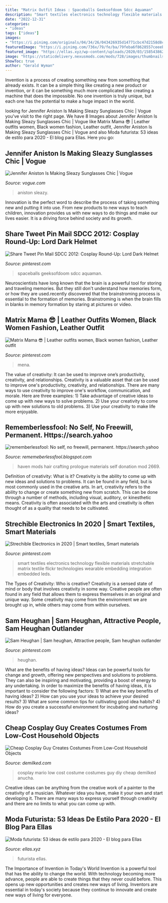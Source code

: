 ```yaml
---
title: "Matrix Outfit Ideas : Spaceballs Geeksofdoom Sdcc Aquaman"
description: "Smart textiles electronics technology flexible materials stretchable matrix textile flickr technologies wearable embedding integration embedded leds"
date: "2022-12-31"
categories:
- "ideas"
tags: ["ideas"]
images:
- "https://i.pinimg.com/originals/04/34/26/043426935d14771cbc47d2158d8c716b.jpg"
featuredImage: "https://i.pinimg.com/736x/79/fe/ba/79feba6f8628557ceeeb4c96c8826bc6--blog-obsession.jpg"
featured_image: "https://ellas.xyz/wp-content/uploads/2020/03/1585438629_545_Moda-futurista-53-ideas-de-estilo-para-2020.jpg"
image: "https://staticdelivery.nexusmods.com/mods/728/images/thumbnails/2669/2669-1560254480-1849282086.png"
ShowToc: true
author: "Gerald Wyman"
---
```



Invention is a process of creating something new from something that already exists. It can be a simple thing like creating a new product or invention, or it can be something much more complicated like creating a machine that does the impossible. No one invention is truly unique, but each one has the potential to make a huge impact in the world.

	

		
looking for Jennifer Aniston Is Making Sleazy Sunglasses Chic | Vogue you've visit to the right page. We have 8 Images about Jennifer Aniston Is Making Sleazy Sunglasses Chic | Vogue like Matrix Mama 😎 | Leather outfits women, Black women fashion, Leather outfit, Jennifer Aniston Is Making Sleazy Sunglasses Chic | Vogue and also Moda futurista: 53 ideas de estilo para 2020 - El blog para Ellas. Here you go:
		
    
## Jennifer Aniston Is Making Sleazy Sunglasses Chic | Vogue

<img loading=lazy src="https://assets.vogue.com/photos/5db713ebde41940008b66722/master/w_2560%2Cc_limit/GettyImages-1183976481%252520(1).jpg" onerror="this.onerror=null;this.src='https://tse4.mm.bing.net/th?id=OIP.uLBAGaM-jga7kjXSnp7vXAHaEK&amp;pid=15.1';" alt="Jennifer Aniston Is Making Sleazy Sunglasses Chic | Vogue">

_Source: vogue.com_

>aniston sleazy. 

	

Innovation is the perfect word to describe the process of taking something new and putting it into use. From new products to new ways to teach children, innovation provides us with new ways to do things and make our lives easier. It is a driving force behind society and its growth.

    
## Share Tweet Pin Mail SDCC 2012: Cosplay Round-Up: Lord Dark Helmet

<img loading=lazy src="https://i.pinimg.com/originals/04/34/26/043426935d14771cbc47d2158d8c716b.jpg" onerror="this.onerror=null;this.src='https://tse1.mm.bing.net/th?id=OIP.FM8KyJTU9H7E2TWFj1BC1QHaLH&amp;pid=15.1';" alt="Share Tweet Pin Mail SDCC 2012: Cosplay Round-Up: Lord Dark Helmet">

_Source: pinterest.com_

>spaceballs geeksofdoom sdcc aquaman. 

	

Neuroscientists have long known that the brain is a powerful tool for storing and traveling memories. But they still don't understand how memories form, or how they are used.recently discovered that the brainstroming process is essential to the formation of memories. Brainstroming is when the brain fills in blanks in memory formation by staring at pictures or video.

    
## Matrix Mama 😎 | Leather Outfits Women, Black Women Fashion, Leather Outfit

<img loading=lazy src="https://i.pinimg.com/736x/24/30/98/24309804003d27f49afd7ce43094eab3.jpg" onerror="this.onerror=null;this.src='https://tse3.mm.bing.net/th?id=OIP.HFMejUB-rIs9e9FqeNn5nQHaJQ&amp;pid=15.1';" alt="Matrix Mama 😎 | Leather outfits women, Black women fashion, Leather outfit">

_Source: pinterest.com_

>mena. 

	

The value of creativity: It can be used to improve one’s productivity, creativity, and relationships.
Creativity is a valuable asset that can be used to improve one's productivity, creativity, and relationships. There are many ways to use creativity to improve one's workflow, communication, and morale. Here are three examples: 1) Take advantage of creative ideas to come up with new ways to solve problems. 2) Use your creativity to come up with new solutions to old problems. 3) Use your creativity to make life more enjoyable.

    
## Rememberlessfool: No Self, No Freewill, Permanent. Https://search.yahoo

<img loading=lazy src="https://staticdelivery.nexusmods.com/mods/728/images/thumbnails/2669/2669-1560254480-1849282086.png" onerror="this.onerror=null;this.src='https://tse1.mm.bing.net/th?id=OIP.E4jt3r94d6lpX4gJJ7zGWgAAAA&amp;pid=15.1';" alt="rememberlessfool: No self, no freewill, permanent. https://search.yahoo">

_Source: rememeberlessfool.blogspot.com_

>haven mods hair crafting prologue materials self donation mod 2669. 

	

Definition of creativity: What is it?
Creativity is the ability to come up with new ideas and solutions to problems. It can be found in any field, but is most commonly used in the creative arts. In art, creativity refers to the ability to change or create something new from scratch. This can be done through a number of methods, including visual, auditory, or kinesthetic means. Creativity is often associated with the arts and creativity is often thought of as a quality that needs to be cultivated.

    
## Strechible Electronics In 2020 | Smart Textiles, Smart Materials

<img loading=lazy src="https://i.pinimg.com/originals/74/13/d1/7413d1af2222261df13683ae782db27c.jpg" onerror="this.onerror=null;this.src='https://tse4.mm.bing.net/th?id=OIP.erpVG7iep0W9d4avENzuWQHaE7&amp;pid=15.1';" alt="Strechible Electronics in 2020 | Smart textiles, Smart materials">

_Source: pinterest.com_

>smart textiles electronics technology flexible materials stretchable matrix textile flickr technologies wearable embedding integration embedded leds. 

	

The Types of Creativity: Who is creative?
Creativity is a sensed state of mind or body that involves creativity in some way. Creative people are often found in any field that allows them to express themselves in an original and unique way. Some creativity may come from the environment we are brought up in, while others may come from within ourselves.

    
## Sam Heughan | Sam Heughan, Attractive People, Sam Heughan Outlander

<img loading=lazy src="https://i.pinimg.com/736x/79/fe/ba/79feba6f8628557ceeeb4c96c8826bc6--blog-obsession.jpg" onerror="this.onerror=null;this.src='https://tse1.mm.bing.net/th?id=OIP.MKQMMvgK92vG_zJq0p8e0gHaLR&amp;pid=15.1';" alt="Sam Heughan | Sam heughan, Attractive people, Sam heughan outlander">

_Source: pinterest.com_

>heughan. 

	

What are the benefits of having ideas?
Ideas can be powerful tools for change and growth, offering new perspectives and solutions to problems. They can also be inspiring and motivating, providing a boost of energy to any undertaking. In order to maximize the benefits of having ideas, it is important to consider the following factors: 1) What are the key benefits of having ideas? 2) How can you use your ideas to achieve your desired results? 3) What are some common tips for cultivating good idea habits? 4) How do you create a successful environment for incubating and nurturing ideas?

    
## Cheap Cosplay Guy Creates Costumes From Low-Cost Household Objects

<img loading=lazy src="https://www.demilked.com/magazine/wp-content/uploads/2015/04/cheap-diy-costume-low-cost-cosplay-anucha-saengchart-12.jpg" onerror="this.onerror=null;this.src='https://tse2.mm.bing.net/th?id=OIP.VMJGapUf7OcqFWpmwzCIvwHaHG&amp;pid=15.1';" alt="Cheap Cosplay Guy Creates Costumes From Low-Cost Household Objects">

_Source: demilked.com_

>cosplay mario low cost costume costumes guy diy cheap demilked anucha. 

	

Creative ideas can be anything from the creative work of a painter to the creativity of a musician. Whatever idea you have, make it your own and start developing it. There are many ways to express yourself through creativity and there are no limits to what you can come up with.

    
## Moda Futurista: 53 Ideas De Estilo Para 2020 - El Blog Para Ellas

<img loading=lazy src="https://ellas.xyz/wp-content/uploads/2020/03/1585438629_545_Moda-futurista-53-ideas-de-estilo-para-2020.jpg" onerror="this.onerror=null;this.src='https://tse3.mm.bing.net/th?id=OIP.ifbno1o4a76Xg6VxqNOnlwHaJQ&amp;pid=15.1';" alt="Moda futurista: 53 ideas de estilo para 2020 - El blog para Ellas">

_Source: ellas.xyz_

>futurista ellas. 

	

The Importance of Invention in Today's World
Invention is a powerful tool that has the ability to change the world. With technology becoming more advance, people are able to create things that they never could before. This opens up new opportunities and creates new ways of living. Inventors are essential in today's society because they continue to innovate and create new ways of living for everyone.

